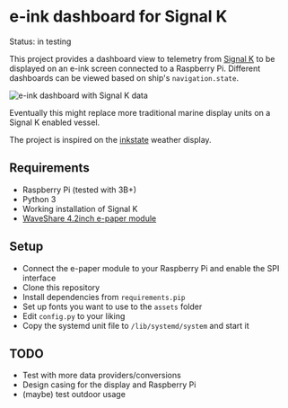 e-ink dashboard for Signal K
============================

Status: in testing

This project provides a dashboard view to telemetry from [Signal K](http://signalk.org/) to be displayed on an e-ink screen connected to a Raspberry Pi. Different dashboards can be viewed based on ship's `navigation.state`.

![e-ink dashboard with Signal K data](https://live.staticflickr.com/65535/48726248553_6de2d37127_c_d.jpg)

Eventually this might replace more traditional marine display units on a Signal K enabled vessel.

The project is inspired on the [inkstate](https://github.com/yawkat/inkstate) weather display.

## Requirements

* Raspberry Pi (tested with 3B+)
* Python 3
* Working installation of Signal K
* [WaveShare 4.2inch e-paper module](https://www.waveshare.com/wiki/4.2inch_e-Paper_Module)

## Setup

* Connect the e-paper module to your Raspberry Pi and enable the SPI interface
* Clone this repository
* Install dependencies from `requirements.pip`
* Set up fonts you want to use to the `assets` folder
* Edit `config.py` to your liking
* Copy the systemd unit file to `/lib/systemd/system` and start it

## TODO

* Test with more data providers/conversions
* Design casing for the display and Raspberry Pi
* (maybe) test outdoor usage
